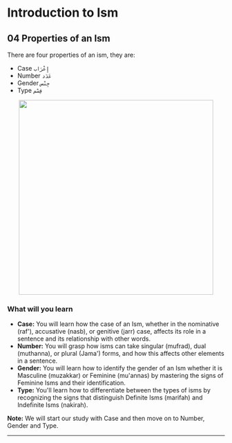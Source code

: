 # Introduction to Ism

## 04 Properties of an Ism
There are four properties of an ism, they are:
- Case `إِعْرَاب`
- Number `عَدَد`
- Gender `جِنْس`
- Type `قِسْم`

<p align="center">
  <img src="https://github.com/mdfnam/QnA/assets/156814846/85940ea3-3d04-4ce8-8dec-67d73e3bd928" width="450">
</p>

### What will you learn
- **Case:** You will learn how the case of an Ism, whether in the nominative (raf'), accusative (nasb), or genitive (jarr) case, affects its role in a sentence and its relationship with other words.
- **Number:** You will grasp how isms can take singular (mufrad), dual (muthanna), or plural (Jama') forms, and how this affects other elements in a sentence.
- **Gender:** You will learn how to identify the gender of an Ism whether it is Masculine (muzakkar) or Feminine (mu'annas) by mastering the signs of Feminine Isms and their identification.
- **Type:** You'll learn how to differentiate between the types of isms by recognizing the signs that distinguish Definite Isms (marifah) and Indefinite Isms (nakirah).

**Note:** We will start our study with Case and then move on to Number, Gender and Type.

---
